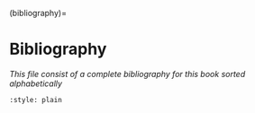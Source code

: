 (bibliography)=
# Bibliography

*This file consist of a complete bibliography for this book sorted alphabetically*

```{bibliography} ../_bibliography/references.bib
:style: plain
```
